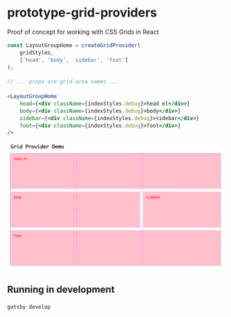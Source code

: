 # prototype-grid-providers

Proof of concept for working with CSS Grids in React

```jsx
const LayoutGroupHome = createGridProvider(
	gridStyles,
	['head', 'body', 'sidebar', 'foot']
);

// ... props are grid area names ...

<LayoutGroupHome
	head={<div className={indexStyles.debug}>head el</div>}
	body={<div className={indexStyles.debug}>body</div>}
	sidebar={<div className={indexStyles.debug}>sidebar</div>}
	foot={<div className={indexStyles.debug}>foot</div>}
/>
```

![demo](demo.png)

## Running in development
`gatsby develop`
